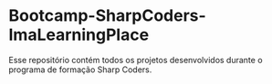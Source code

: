 # Bootcamp-SharpCoders-ImaLearningPlace
Esse repositório contém todos os projetos desenvolvidos durante o programa de formação Sharp Coders. 
